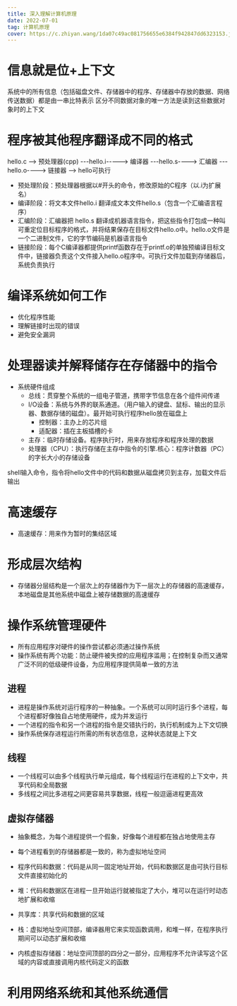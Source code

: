 ```yaml
---
title: 深入理解计算机原理
date: 2022-07-01
tag: 计算机原理
cover: https://c.zhiyan.wang/1da07c49ac081756655e6384f942847dd6323153.jpg
---
```


# 信息就是位+上下文

系统中的所有信息（包括磁盘文件、存储器中的程序、存储器中存放的数据、网络传送数据）都是由一串比特表示
区分不同数据对象的唯一方法是读到这些数据对象时的上下文

# 程序被其他程序翻译成不同的格式

hello.c --> 预处理器(cpp) ---hello.i-----> 编译器 ---hello.s----> 汇编器 ---hello.o----> 链接器 --> hello可执行

- 预处理阶段：预处理器根据以#开头的命令，修改原始的C程序（以.i为扩展名）
- 编译阶段：将文本文件hello.i 翻译成文本文件hello.s（包含一个汇编语言程序）
- 汇编阶段：汇编器把 hello.s 翻译成机器语言指令，把这些指令打包成一种叫 可重定位目标程序的格式，并将结果保存在目标文件hello.o中。hello.o文件是一个二进制文件，它的字节编码是机器语言指令
- 链接阶段：每个C编译器都提供printf函数存在于printf.o的单独预编译目标文件中，链接器负责这个文件接入hello.o程序中。可执行文件加载到存储器后，系统负责执行

# 编译系统如何工作

- 优化程序性能
- 理解链接时出现的错误
- 避免安全漏洞

# 处理器读并解释储存在存储器中的指令

- 系统硬件组成
    - 总线：贯穿整个系统的一组电子管道，携带字节信息在各个组件间传递
    - I/O设备：系统与外界的联系通道。（用户输入的键盘、鼠标、输出的显示器、数据存储的磁盘）。最开始可执行程序hello放在磁盘上
        - 控制器：主办上的芯片组
        - 适配器：插在主板插槽的卡
    - 主存：临时存储设备。程序执行时，用来存放程序和程序处理的数据
    - 处理器（CPU）：执行存储在主存中指令的引擎.核心：程序计数器（PC）的字长大小的存储设备

shell输入命令，指令将hello文件中的代码和数据从磁盘拷贝到主存，加载文件后输出

# 高速缓存

- 高速缓存：用来作为暂时的集结区域

# 形成层次结构

- 存储器分层结构是一个层次上的存储器作为下一层次上的存储器的高速缓存，本地磁盘是其他系统中磁盘上被存储数据的高速缓存

# 操作系统管理硬件

- 所有应用程序对硬件的操作尝试都必须通过操作系统
- 操作系统有两个功能：防止硬件被失控的应用程序滥用；在控制复杂而又通常广泛不同的低级硬件设备，为应用程序提供简单一致的方法

## 进程

- 进程是操作系统对运行程序的一种抽象。一个系统可以同时运行多个进程，每个进程都好像独自占地使用硬件，成为并发运行
- 一个进程的指令和另一个进程的指令是交错执行的，执行机制成为上下文切换
- 操作系统保存进程运行所需的所有状态信息，这种状态就是上下文

## 线程

- 一个线程可以由多个线程执行单元组成，每个线程运行在进程的上下文中，共享代码和全局数据
- 多线程之间比多进程之间更容易共享数据，线程一般逗逼进程更高效

## 虚拟存储器

- 抽象概念，为每个进程提供一个假象，好像每个进程都在独占地使用主存
- 每个进程看到的存储器都是一致的，称为虚拟地址空间


- 程序代码和数据：代码是从同一固定地址开始，代码和数据区是由可执行目标文件直接初始化的
- 堆：代码和数据区在进程一旦开始运行就被指定了大小，堆可以在运行时动态地扩展和收缩
- 共享库：共享代码和数据的区域
- 栈：虚拟地址空间顶部，编译器用它来实现函数调用，和堆一样，在程序执行期间可以动态扩展和收缩
- 内核虚拟存储器：地址空间顶部的四分之一部分，应用程序不允许读写这个区域的内容或直接调用内核代码定义的函数

# 利用网络系统和其他系统通信













